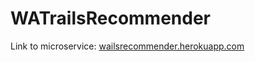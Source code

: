 # WATrailsRecommender
Link to microservice: [wailsrecommender.herokuapp.com](wailsrecommender.herokuapp.com)
